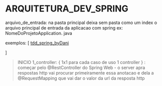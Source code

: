 # ARQUITETURA_DEV_SPRING

arquivo_de_entrada: na pasta principal deixa sem pasta como um index o arquivo principal de entrada da aplicacao com spring ex: NomeDoProjetoApplication. java

exemplos: [
  [tdd_spring_byDani](https://github.com/danileao/youtube-tdd-java/tree/v_result)

]

> INICIO
1_controller: { 1x1 para cada caso de uso 1 controller } : começar pelo @RestController do Spring Web - o server apra respostas http vai procurar primeiramente essa anotacao e dela a @RequestMapping que vai dar o valor da url da resposta http

